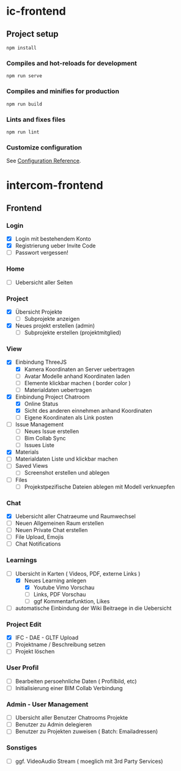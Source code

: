 # ic-frontend

## Project setup
```
npm install
```

### Compiles and hot-reloads for development
```
npm run serve
```

### Compiles and minifies for production
```
npm run build
```

### Lints and fixes files
```
npm run lint
```

### Customize configuration
See [Configuration Reference](https://cli.vuejs.org/config/).
# intercom-frontend


## Frontend
### Login
- [x] Login mit bestehendem Konto
- [x] Registrierung ueber Invite Code
- [ ] Passwort vergessen!
### Home
- [ ] Uebersicht aller Seiten
### Project
- [x] Übersicht Projekte
  - [ ] Subprojekte anzeigen
- [x] Neues projekt erstellen (admin)
  - [ ] Subprojekte erstellen (projektmitglied)
### View
- [x] Einbindung ThreeJS 
  - [x] Kamera Koordinaten an Server uebertragen
  - [ ]  Avatar Modelle anhand Koordinaten laden
  - [ ]  Elemente klickbar machen ( border color )
  - [ ] Materialdaten uebertragen
- [x] Einbindung Project Chatroom
  - [x] Online Status
  - [x] Sicht des anderen einnehmen anhand Koordinaten
  - [ ] Eigene Koordinaten als Link posten
- [ ] Issue Management 
  - [ ] Neues Issue erstellen
  - [ ] Bim Collab Sync
  - [ ] Issues Liste
- [x]  Materials
  - [ ] Materialdaten Liste und klickbar machen
 - [ ] Saved Views
   - [ ] Screenshot erstellen und ablegen
 - [ ] Files
   - [ ] Projekstpezifische Dateien ablegen mit Modell verknuepfen
### Chat
- [x] Uebersicht aller Chatraeume und Raumwechsel
- [ ] Neuen Allgemeinen Raum erstellen
- [ ] Neuen  Private Chat erstellen
- [ ] File Upload, Emojis
- [ ] Chat Notifications
### Learnings
- [ ] Ubersicht in Karten ( Videos, PDF, externe Links )
  - [x] Neues Learning anlegen
    - [x] Youtube Vimo Vorschau
    - [ ] Links, PDF Vorschau
    - [ ] ggf Kommentarfunktion, Likes
 - [ ] automatische Einbindung der Wiki Beitraege in die Uebersicht

### Project Edit
  - [x] IFC - DAE - GLTF Upload
  - [ ] Projektname / Beschreibung setzen
  - [ ] Projekt löschen

### User Profil
  - [ ] Bearbeiten persoehnliche Daten ( Profilbild, etc)
  - [ ] Initialisierung einer BIM Collab Verbindung
### Admin - User Management
  - [ ] Ubersicht aller Benutzer Chatrooms Projekte
  - [ ] Benutzer zu Admin delegieren
  - [ ] Benutzer zu Projekten zuweisen ( Batch: Emailadressen)
### Sonstiges
  - [ ] ggf. VideoAudio Stream ( moeglich mit 3rd Party Services)
